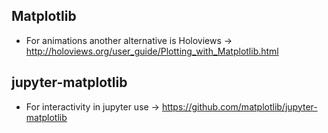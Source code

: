 ## Matplotlib
* For animations another alternative is Holoviews -> http://holoviews.org/user_guide/Plotting_with_Matplotlib.html

## jupyter-matplotlib
* For interactivity in jupyter use -> https://github.com/matplotlib/jupyter-matplotlib
